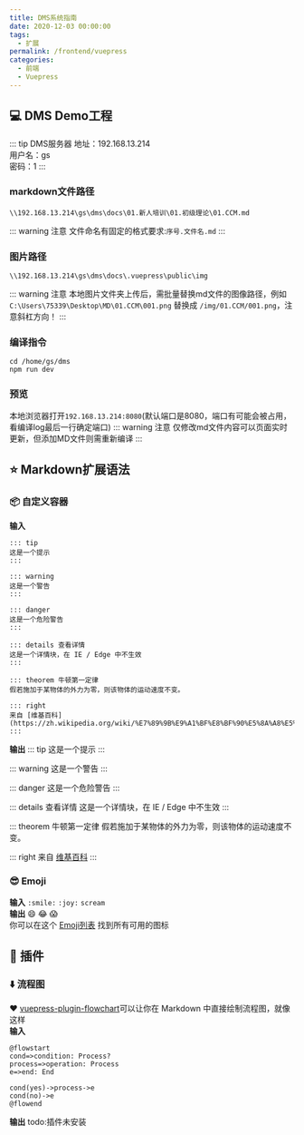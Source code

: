 ```yaml
---
title: DMS系统指南
date: 2020-12-03 00:00:00
tags: 
  - 扩展
permalink: /frontend/vuepress
categories: 
  - 前端
  - Vuepress
---
```


## :computer: DMS Demo工程
::: tip DMS服务器
地址：192.168.13.214  
用户名：gs  
密码：1
:::

### markdown文件路径
```
\\192.168.13.214\gs\dms\docs\01.新人培训\01.初级理论\01.CCM.md
```
::: warning 注意
文件命名有固定的格式要求:`序号.文件名.md`
:::

### 图片路径
```
\\192.168.13.214\gs\dms\docs\.vuepress\public\img
```
::: warning 注意
本地图片文件夹上传后，需批量替换md文件的图像路径，例如
`C:\Users\75339\Desktop\MD\01.CCM\001.png` 替换成 `/img/01.CCM/001.png`，注意斜杠方向！
:::

### 编译指令
```
cd /home/gs/dms
npm run dev
```


### 预览
本地浏览器打开`192.168.13.214:8080`(默认端口是8080，端口有可能会被占用，看编译log最后一行确定端口)
::: warning 注意
仅修改md文件内容可以页面实时更新，但添加MD文件则需重新编译
:::

## :star: Markdown扩展语法

### :package: 自定义容器

**输入**
```
::: tip
这是一个提示
:::

::: warning
这是一个警告
:::

::: danger
这是一个危险警告
:::

::: details 查看详情
这是一个详情块，在 IE / Edge 中不生效
:::

::: theorem 牛顿第一定律
假若施加于某物体的外力为零，则该物体的运动速度不变。

::: right
来自 [维基百科](https://zh.wikipedia.org/wiki/%E7%89%9B%E9%A1%BF%E8%BF%90%E5%8A%A8%E5%AE%9A%E5%BE%8B)
:::
```
**输出**
::: tip
这是一个提示
:::

::: warning
这是一个警告
:::

::: danger
这是一个危险警告
:::

::: details 查看详情
这是一个详情块，在 IE / Edge 中不生效
:::

::: theorem 牛顿第一定律
假若施加于某物体的外力为零，则该物体的运动速度不变。

::: right
来自 [维基百科](https://zh.wikipedia.org/wiki/%E7%89%9B%E9%A1%BF%E8%BF%90%E5%8A%A8%E5%AE%9A%E5%BE%8B)
:::

### :sunglasses: Emoji
**输入**  `:smile:` `:joy:` `scream`  
**输出**   :smile: :joy:  :scream:  
你可以在这个 <a target="_blank" href="https://www.webfx.com/tools/emoji-cheat-sheet/">Emoji列表</a> 找到所有可用的图标

## :electric_plug: 插件
### :arrow_down: 流程图
:heart: <a target="_blank" href="https://flowchart.vuepress.ulivz.com/#install">vuepress-plugin-flowchart</a>可以让你在 Markdown 中直接绘制流程图，就像这样  
**输入**
```
@flowstart
cond=>condition: Process?
process=>operation: Process
e=>end: End

cond(yes)->process->e
cond(no)->e
@flowend
```
**输出**
todo:插件未安装
